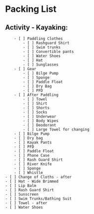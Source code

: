 # Packing List

  ## Activity - Kayaking:
		- [ ] Paddling Clothes
			- [ ] Rashguard Shirt
			- [ ] Swim trunks
			- [ ] Convertible pants
			- [ ] Water Shoes
			- [ ] Hat
			- [ ] Sunglasses
		- [ ] Gear
			- [ ] Bilge Pump
			- [ ] Sponge
			- [ ] Paddle Float
			- [ ] Dry Bag
			- [ ] PFD
		- [ ] After Paddling
			- [ ] Towel
			- [ ] Shirt
			- [ ] Shorts
			- [ ] Socks
			- [ ] Underwear
			- [ ] Body Wipes
			- [ ] Deodorant
			- [ ] Large Towel for changing
		- [ ] Bilge Pump
		- [ ] Dry bag
		- [ ] Kayak Pants
		- [ ] PFD
		- [ ] Paddle Float
		- [ ] Phone Case
		- [ ] Rash Guard Shirt
		- [ ] River Knife
		- [ ] Sponge
		- [ ] Whistle
    - [ ] Change of Cloths - after
    - [ ] Hat - Wide Brimmed
    - [ ] Lip Balm
    - [ ] Rash Guard Shirt
    - [ ] Sunscreen
    - [ ] Swim Trunks/Bathing Suit
    - [ ] Towel - after
    - [ ] Water Shoes
